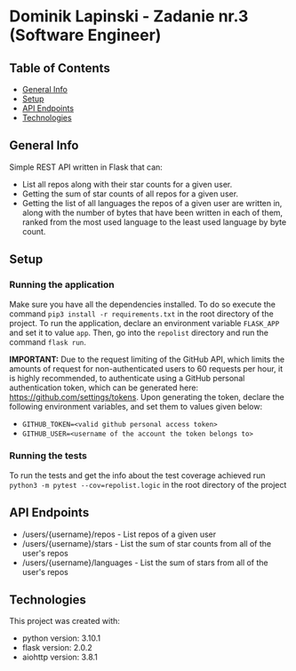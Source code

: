 # Dominik Lapinski - Zadanie nr.3 (Software Engineer)

## Table of Contents
* [General Info](#general-info)
* [Setup](#setup)
* [API Endpoints](#api-endpoints)
* [Technologies](#technologies)

## General Info
Simple REST API written in Flask that can:
* List all repos along with their star counts for a given user.
* Getting the sum of star counts of all repos for a given user.
* Getting the list of all languages the repos of a given user are written in, along with the number of bytes that have been written in each of them, ranked from the most used language to the least used language by byte count.

## Setup

### Running the application
Make sure you have all the dependencies installed. To do so execute the command `pip3 install -r requirements.txt` in the root directory of the project. To run the application, declare an environment variable `FLASK_APP` and set it to value `app`. Then, go into the `repolist` directory and run the command `flask run`.

**IMPORTANT:**
Due to the request limiting of the GitHub API, which limits the amounts of request for non-authenticated users to 60 requests per hour, it is highly recommended, to authenticate using a GitHub personal authentication token, which can be generated here: https://github.com/settings/tokens.
Upon generating the token, declare the following environment variables, and set them to values given below:
   - `GITHUB_TOKEN=<valid github personal access token>`
   - `GITHUB_USER=<username of the account the token belongs to>`

### Running the tests
To run the tests and get the info about the test coverage achieved run `python3 -m pytest --cov=repolist.logic` in the root directory of the project

## API Endpoints
* /users/{username}/repos - List repos of a given user
* /users/{username}/stars - List the sum of star counts from all of the user's repos
* /users/{username}/languages - List the sum of stars from all of the user's repos

## Technologies
This project was created with:
* python version: 3.10.1
* flask version: 2.0.2
* aiohttp version: 3.8.1